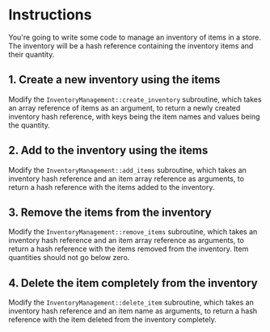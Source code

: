 # Instructions

You're going to write some code to manage an inventory of items in a store.
The inventory will be a hash reference containing the inventory items and their quantity.

## 1. Create a new inventory using the items

Modify the `InventoryManagement::create_inventory` subroutine, which takes an array reference of items as an argument, to return a newly created inventory hash reference, with keys being the item names and values being the quantity.

## 2. Add to the inventory using the items

Modify the `InventoryManagement::add_items` subroutine, which takes an inventory hash reference and an item array reference as arguments, to return a hash reference with the items added to the inventory.

## 3. Remove the items from the inventory

Modify the `InventoryManagement::remove_items` subroutine, which takes an inventory hash reference and an item array reference as arguments, to return a hash reference with the items removed from the inventory.
Item quantities should not go below zero.

## 4. Delete the item completely from the inventory

Modify the `InventoryManagement::delete_item` subroutine, which takes an inventory hash reference and an item name as arguments, to return a hash reference with the item deleted from the inventory completely.
